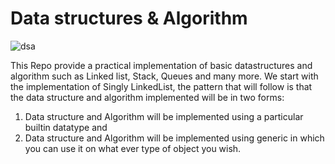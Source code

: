 # Data structures & Algorithm

![dsa](https://user-images.githubusercontent.com/110188033/193694645-1fdbda35-db52-422e-81ba-30284c612baf.png)

This Repo provide a practical implementation of basic datastructures and algorithm 
such as Linked list, Stack, Queues and many more. We start with the implementation of Singly LinkedList, the pattern that will 
follow is that the data structure and algorithm implemented will be in two forms:

1. Data structure and Algorithm will be implemented using a particular builtin datatype and
2. Data structure and Algorithm will be implemented using generic in which you can use it
  on what ever type of object you wish.




